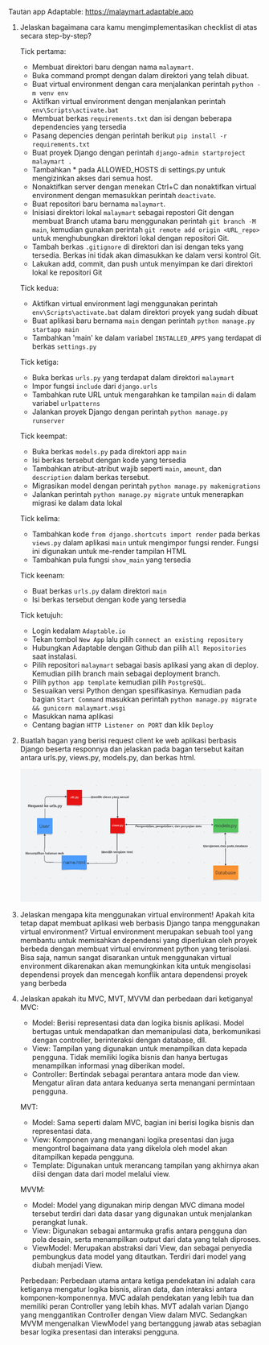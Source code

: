 Tautan app Adaptable: 
https://malaymart.adaptable.app

1. Jelaskan bagaimana cara kamu mengimplementasikan checklist di atas secara step-by-step?

    Tick pertama:
    
    - Membuat direktori baru dengan nama `malaymart`.
    - Buka command prompt dengan dalam direktori yang telah dibuat.
    - Buat virtual environment dengan cara menjalankan perintah 
        `python -m venv env`
    - Aktifkan virtual environment dengan menjalankan perintah 
        `env\Scripts\activate.bat`
    - Membuat berkas `requirements.txt` dan isi dengan beberapa dependencies yang tersedia
    - Pasang depencies dengan perintah berikut
        `pip install -r requirements.txt`
    - Buat proyek Django dengan perintah 
        `django-admin startproject malaymart .`
    - Tambahkan * pada ALLOWED_HOSTS di settings.py untuk mengizinkan akses dari semua host.
    - Nonaktifkan server dengan menekan Ctrl+C dan nonaktifkan virtual environment dengan memasukkan perintah `deactivate`.
    - Buat repositori baru bernama `malaymart`.
    - Inisiasi direktori lokal `malaymart` sebagai repostori Git dengan membuat Branch utama baru menggunakan perintah `git branch -M main`, kemudian gunakan perintah `git remote add origin <URL_repo>` untuk menghubungkan direktori lokal dengan repositori Git.
    - Tambah berkas `.gitignore` di direktori dan isi dengan teks yang tersedia. Berkas ini tidak akan dimasukkan ke dalam versi kontrol Git.
    - Lakukan add, commit, dan push untuk menyimpan ke dari direktori lokal ke repositori Git

    Tick kedua:
    - Aktifkan virtual environment lagi menggunakan perintah `env\Scripts\activate.bat` dalam direktori proyek yang sudah dibuat
    - Buat aplikasi baru bernama `main` dengan perintah `python manage.py startapp main`
    - Tambahkan 'main' ke dalam variabel `INSTALLED_APPS` yang terdapat di berkas `settings.py`

    Tick ketiga:
    - Buka berkas `urls.py` yang terdapat dalam direktori `malaymart`
    - Impor fungsi `include` dari `django.urls`
    - Tambahkan rute URL untuk mengarahkan ke tampilan `main` di dalam variabel `urlpatterns`
    - Jalankan proyek Django dengan perintah `python manage.py runserver`
    
    Tick keempat:
    - Buka berkas `models.py` pada direktori app `main`
    - Isi berkas tersebut dengan kode yang tersedia
    - Tambahkan atribut-atribut wajib seperti `main`, `amount`, dan `description` dalam berkas tersebut.
    - Migrasikan model dengan perintah `python manage.py makemigrations`
    - Jalankan perintah `python manage.py migrate` untuk menerapkan migrasi ke dalam data lokal
    
    Tick kelima:
    - Tambahkan kode `from django.shortcuts import render` pada berkas `views.py` dalam aplikasi `main` untuk mengimpor fungsi render. Fungsi ini digunakan untuk me-render tampilan HTML
    - Tambahkan pula fungsi `show_main` yang tersedia
    
    Tick keenam:
    
    - Buat berkas `urls.py` dalam direktori `main`
    - Isi berkas tersebut dengan kode yang tersedia
    
    Tick ketujuh:
    - Login kedalam `Adaptable.io` 
    - Tekan tombol `New App` lalu pilih `connect an existing repository`
    - Hubungkan Adaptable dengan Github dan pilih `All Repositories` saat instalasi.
    - Pilih repositori `malaymart` sebagai basis aplikasi yang akan di deploy. Kemudian pilih branch main sebagai deployment branch.
    - Pilih `python app template` kemudian pilih `PostgreSQL`.
    - Sesuaikan versi Python dengan spesifikasinya. Kemudian pada bagian `Start Command` masukkan perintah `python manage.py migrate && gunicorn malaymart.wsgi`
    - Masukkan nama aplikasi
    - Centang bagian `HTTP Listener on PORT` dan klik `Deploy`
    
2. Buatlah bagan yang berisi request client ke web aplikasi berbasis Django beserta responnya dan jelaskan pada bagan tersebut kaitan antara urls.py, views.py, models.py, dan berkas html.

    ![Alt text](image.png)

3. Jelaskan mengapa kita menggunakan virtual environment! Apakah kita tetap dapat membuat aplikasi web berbasis Django tanpa menggunakan virtual environment? 
    Virtual environment merupakan sebuah tool yang membantu untuk memisahkan dependensi yang diperlukan oleh proyek berbeda dengan membuat virtual environment python yang terisolasi. Bisa saja, namun sangat disarankan untuk menggunakan virtual environment dikarenakan akan memungkinkan kita untuk mengisolasi dependensi proyek dan mencegah konflik antara dependensi proyek yang berbeda

4. Jelaskan apakah itu MVC, MVT, MVVM dan perbedaan dari ketiganya!
    MVC:
    - Model: Berisi representasi data dan logika bisnis aplikasi. Model bertugas untuk mendapatkan dan memanipulasi data, berkomunikasi dengan controller, berinteraksi dengan database, dll.
    - View: Tampilan yang digunakan untuk menampilkan data kepada pengguna. Tidak memiliki logika bisnis dan hanya bertugas menampilkan informasi ynag diberikan model.
    - Controller: Bertindak sebagai perantara antara mode dan view. Mengatur aliran data antara keduanya serta menangani permintaan pengguna.

    MVT:
    - Model: Sama seperti dalam MVC, bagian ini berisi logika bisnis dan representasi data.
    - View: Komponen yang menangani logika presentasi dan juga mengontrol bagaimana data yang dikelola oleh model akan ditampilkan kepada pengguna.
    - Template: Digunakan untuk merancang tampilan yang akhirnya akan diisi dengan data dari model melalui view.

    MVVM:
    - Model: Model yang digunakan mirip dengan MVC dimana model tersebut terdiri dari data dasar yang digunakan untuk menjalankan perangkat lunak.
    - View: Digunakan sebagai antarmuka grafis antara pengguna dan pola desain, serta menampilkan output dari data yang telah diproses.
    - ViewModel: Merupakan abstraksi dari View, dan sebagai penyedia pembungkus data model yang ditautkan. Terdiri dari model yang diubah menjadi View.

    Perbedaan:
    Perbedaan utama antara ketiga pendekatan ini adalah cara ketiganya mengatur logika bisnis, aliran data, dan interaksi antara komponen-komponennya. MVC adalah pendekatan yang lebih tua dan memiliki peran Controller yang lebih khas. MVT adalah varian Django yang menggantikan Controller dengan View dalam MVC. Sedangkan MVVM mengenalkan ViewModel yang bertanggung jawab atas sebagian besar logika presentasi dan interaksi pengguna.



    